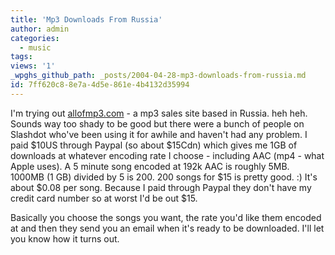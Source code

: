 ```yaml
---
title: 'Mp3 Downloads From Russia'
author: admin
categories:
  - music
tags: 
views: '1'
_wpghs_github_path: _posts/2004-04-28-mp3-downloads-from-russia.md
id: 7ff620c8-8e7a-4d5e-861e-4b4132d35994
---
```

<p>I'm trying out <a href="http://www.allofmp3.com">allofmp3.com</a> - a mp3 sales site based in Russia.  heh heh.  Sounds way too shady to be good but there were a bunch of people on Slashdot who've been using it for awhile and haven't had any problem.  I paid $10US through Paypal (so about $15Cdn) which gives me 1GB of downloads at whatever encoding rate I choose - including AAC (mp4 - what Apple uses).  A 5 minute song encoded at 192k AAC is roughly 5MB.  1000MB (1 GB) divided by 5 is 200.  200 songs for $15 is pretty good.  :)  It's about $0.08 per song.  Because I paid through Paypal they don't have my credit card number so at worst I'd be out $15.</p>
<p>Basically you choose the songs you want, the rate you'd like them encoded at and then they send you an email when it's ready to be downloaded.  I'll let you know how it turns out.</p>
